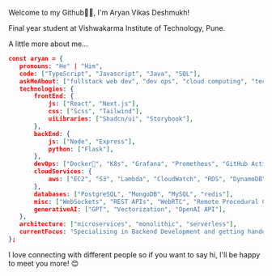  Welcome to my Github🙏🏻, I'm Aryan Vikas Deshmukh! 

Final year student at Vishwakarma Institute of Technology, Pune.

 A little more about me...
 ``` json
const aryan = {
    pronouns: "He" | "Him",
    code: ["TypeScript", "Javascript", "Java", "SQL"],
    askMeAbout: ["fullstack web dev", "dev ops", "cloud computing", "tech trends"],
    technologies: {
        frontEnd: {
            js: ["React", "Next.js"],
            css: ["Scss", "Tailwind"],
            uiLibraries: ["Shadcn/ui", "Storybook"],
        },
        backEnd: {
            js: ["Node", "Express"],
            python: ["Flask"],
        },
        devOps: ["Docker🐳", "K8s", "Grafana", "Prometheus", "GitHub Actions"],
        cloudServices: {
            aws: ["EC2", "S3", "Lambda", "CloudWatch", "RDS", "DynamoDB"],
        },
        databases: ["PostgreSQL", "MongoDB", "MySQL", "redis"],
        misc: ["WebSockets", "REST APIs", "WebRTC", "Remote Procedural Calls", "Cloud Functions"],
        generativeAI: ["GPT", "Vectorization", "OpenAI API"],
    },
    architecture: ["microservices", "monolithic", "serverless"],
    currentFocus: "Specialising in Backend Development and getting handons with AI",
};
```
I love connecting with different people so if you want to say hi, I'll be happy to meet you more! 😊

